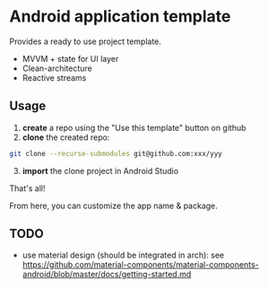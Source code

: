 # Android application template

Provides a ready to use project template.

* MVVM + state for UI layer
* Clean-architecture
* Reactive streams

## Usage

1. **create** a repo using the "Use this template" button on github
2. **clone** the created repo:
```bash
git clone --recurse-submodules git@github.com:xxx/yyy
```
3. **import** the clone project in Android Studio

That's all!

From here, you can customize the app name & package.

## TODO

* use material design (should be integrated in arch): see https://github.com/material-components/material-components-android/blob/master/docs/getting-started.md
